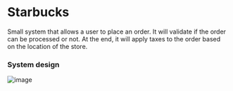 # Starbucks

Small system that allows a user to place an order. It will validate if the order can be processed or not.
At the end, it will apply taxes to the order based on the location of the store.

### System design
![image](https://github.com/Estebangs94/starbucks/assets/18756969/e86cc2e6-bcd8-4011-afb5-4b91b0419e6e)
